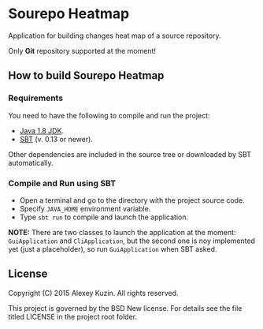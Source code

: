Sourepo Heatmap
==============
Application for building changes heat map of a source repository.

Only **Git** repository supported at the moment!

How to build Sourepo Heatmap
----------------------------
### Requirements ###

You need to have the following to compile and run the project:
* [Java 1.8 JDK](http://www.oracle.com/technetwork/java/javase/downloads/index.html).
* [SBT](http://www.scala-sbt.org/) (v. 0.13 or newer).

Other dependencies are included in the source tree or downloaded by SBT automatically.

### Compile and Run using SBT ###

* Open a terminal and go to the directory with the project source code.
* Specify `JAVA_HOME` environment variable.
* Type `sbt run` to compile and launch the application.

**NOTE:** There are two classes to launch the application at the moment: `GuiApplication`
and `CliApplication`, but the second one is noy implemented yet (just a placeholder), so
run `GuiApplication` when SBT asked.

License
-------
Copyright (C) 2015 Alexey Kuzin. All rights reserved.

This project is governed by the BSD New license. For details see the file
titled LICENSE in the project root folder.
